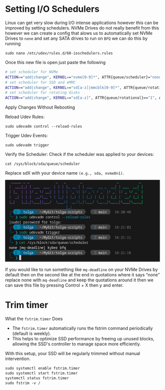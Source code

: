 # Setting I/O Schedulers

Linux can get very slow during I/O intense applications however this can be improved by setting schedulers. NVMe Drives do not really benefit from this however we can create a config that alows us to automatically set NVMe Drives to `none` and set any SATA drives to run on `BFQ` we can do this by running

    sudo nano /etc/udev/rules.d/60-ioschedulers.rules

Once this new file is open just paste the following

```bash
# set scheduler for NVMe
ACTION=="add|change", KERNEL=="nvme[0-9]*", ATTR{queue/scheduler}="none"
# set scheduler for SSD and eMMC
ACTION=="add|change", KERNEL=="sd[a-z]|mmcblk[0-9]*", ATTR{queue/rotational}=="0", ATTR{queue/scheduler}="mq-deadline"
# set scheduler for rotating disks
ACTION=="add|change", KERNEL=="sd[a-z]", ATTR{queue/rotational}=="1", ATTR{queue/scheduler}="bfq"
```

Apply Changes Without Rebooting

Reload Udev Rules:

    sudo udevadm control --reload-rules

Trigger Udev Events:

    sudo udevadm trigger

Verify the Scheduler: Check if the scheduler was applied to your devices:

    cat /sys/block/sda/queue/scheduler

Replace sdX with your device name `(e.g., sda, nvme0n1)`.

![alt text](image.png)

If you would like to run something like `mq-deadline` on your NVMe Drives by default then on the second like at the end in quotations where it says “none” replace none with `mq-deadline` and keep the quotations around it then we can save this file by pressing Control + X then y and enter.

# Trim timer

What the `fstrim.timer` Does

- The `fstrim.timer` automatically runs the fstrim command periodically (default is weekly).
- This helps to optimize SSD performance by freeing up unused blocks, allowing the SSD's controller to manage space more efficiently.

With this setup, your SSD will be regularly trimmed without manual intervention.

    sudo systemctl enable fstrim.timer
    sudo systemctl start fstrim.timer
    systemctl status fstrim.timer
    sudo fstrim -v /
